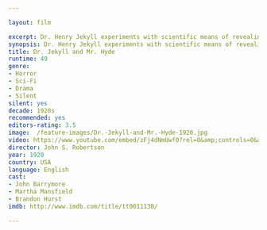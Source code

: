 ```yaml
---

layout: film

excerpt: Dr. Henry Jekyll experiments with scientific means of revealing the hidden, dark side of man and releases a murderer from within himself.
synopsis: Dr. Henry Jekyll experiments with scientific means of revealing the hidden, dark side of man and releases a murderer from within himself.
title: Dr. Jekyll and Mr. Hyde
runtime: 49
genre:
- Horror
- Sci-Fi 
- Drama
- Silent
silent: yes
decade: 1920s
recommended: yes
editors-rating: 3.5
image:  /feature-images/Dr.-Jekyll-and-Mr.-Hyde-1920.jpg
video: https://www.youtube.com/embed/zFj4dNmUwf0?rel=0&amp;controls=0&amp;showinfo=0
director: John S. Robertson 
year: 1920
country: USA
language: English
cast:
- John Barrymore
- Martha Mansfield
- Brandon Hurst
imdb: http://www.imdb.com/title/tt0011130/

--- 
```



